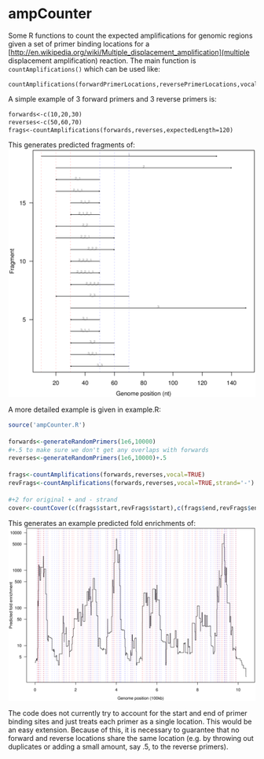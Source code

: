 # ampCounter
Some R functions to count the expected amplifications for genomic regions given a set of primer binding locations for a [http://en.wikipedia.org/wiki/Multiple_displacement_amplification](multiple displacement amplification) reaction. The main function is <code>countAmplifications()</code> which can be used like:
```
countAmplifications(forwardPrimerLocations,reversePrimerLocations,vocal=TRUE)
```
A simple example of 3 forward primers and 3 reverse primers is:
```
forwards<-c(10,20,30)
reverses<-c(50,60,70)
frags<-countAmplifications(forwards,reverses,expectedLength=120)
```
This generates predicted fragments of:
![Predicted fragments from 3 forward, 3 reverse primers](example3x3primers.png)


A more detailed example is given in example.R:
```R
source('ampCounter.R')

forwards<-generateRandomPrimers(1e6,10000)
#+.5 to make sure we don't get any overlaps with forwards
reverses<-generateRandomPrimers(1e6,10000)+.5

frags<-countAmplifications(forwards,reverses,vocal=TRUE)
revFrags<-countAmplifications(forwards,reverses,vocal=TRUE,strand='-')

#+2 for original + and - strand
cover<-countCover(c(frags$start,revFrags$start),c(frags$end,revFrags$end),vocal=TRUE)+2
```
This generates an example predicted fold enrichments of:
![Example of fold enrichment predictions](predictedEnrichmentExample.png)

The code does not currently try to account for the start and end of primer binding sites and just treats each primer as a single location. This would be an easy extension. Because of this, it is necessary to guarantee that no forward and reverse locations share the same location (e.g. by throwing out duplicates or adding a small amount, say .5, to the reverse primers).
